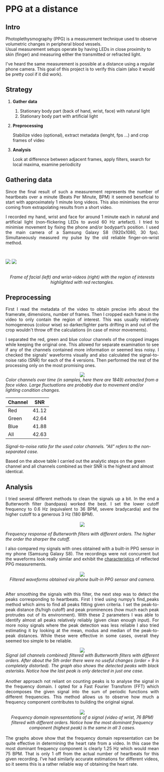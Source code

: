 # PPG at a distance

## Intro
Photoplethysmography (PPG) is a measurement technique used to observe volumetric changes in peripheral blood vessels.  
Usual measurement setups operate by having LEDs in close proximity to skin (finger) and measuring either the transmitted or refracted light.

I've heard the same measurement is possible at a distance using a regular phone camera. This goal of this project is to verify this claim (also it would be pretty cool if it did work).

## Strategy

1. **Gather data**
    1. Stationary body part (back of hand, wrist, face) with natural light
    2. Stationary body part with artificial light

2. **Preprocessing**

     Stabilize video (optional), extract metadata (lenght, fps ...) and crop frames of video 

4. **Analysis**

   Look at difference between adjacent frames, apply filters, search for local maxima, examine periodicity



## Gathering data

<div align="justify">
    Since the final result of such a measurement represents the number of heartbeats over a minute (Beats Per Minute, BPM) it seemed beneficial to start with approximately 1 minute long videos. This also minimises the error coming from extrapolating results from a short video. 


I recorded my hand, wrist and face for around 1 minute each in natural and artificial light (non-flickering LEDs to avoid 60 Hz artefact). I tried to minimise movement by fixing the phone and/or bodypart’s position. I used the main camera of a Samsung Galaxy S8 (1920x1080, 30 fps). Simultaneously measured my pulse by the old reliable finger-on-wrist method.
</div>
<br>

<p float="left">
  <img src="images/ppg/face_roi.png" />
  <img src="images/ppg/wrist_roi.png" /> 
</p>
<br>
<div align="center">
    <em>Frame of facial (left) and wrist-videos (right) with the region of interests highlighted with red rectangles. 
</em>
</div>

## Preprocessing

<div align="justify">
    First I read the metadata of the video to obtain precise info about the framerate, dimensions, number of frames.
Then I cropped each frame in the video to only contain the region of interest. This was usually relatively homogeneous (colour wise) so darker/lighter parts drifting in and out of the crop wouldn't throw off the calculations (in case of minor movements).

I separated the red, green and blue colour channels of the cropped images while keeping the original one. This allowed for separate examination to see if any of the channels contained more information or seemed less noisy. I checked the signals’ waveforms visually and also calculated the signal-to-noise ratio (SNR) for each of the 4 versions. Then performed the rest of the processing only on the most promising ones. 
</div>

<center>
    <img  src="images/ppg/face_long_raw_chs.png">
</center>
<em>Color channels over time (in samples, here there are 1849) extracted from a face video. Large fluctuations are probably due to movement and/or lighting condition changes.</em>


| Channel     |      SNR    |
| ----------- | ----------- |
| Red         |    41.12    |
| Green       |    42.64    |
| Blue        |    41.88    |
| All         |    42.63    |

<em> Signal-to-noise ratio for the used color channels. "All" refers to the non-separated case.</em>

Based on the above table I carried out the analytic steps on the green channel and all channels combined as their SNR is the highest and  almost identical.


## Analysis

<div align="justify">
I tried several different methods to clean the signals up a bit. In the end a Butterworth filter (bandpass) worked the best. I set the lower cutoff frequency to 0.6 Hz (equivalent to 36 BPM, severe bradycardia) and the higher cutoff to a generous 3 Hz (180 BPM). 
</div>
<br>
<center>
    <img src="images/ppg/butter_fr_vs_gain.png" >
</center>

<em> Frequency response of Butterworth filters with different orders. The higher the order tha sharper the cutoff. </em>

<div align="justify">
I also compared my signals with ones obtained with a built-in PPG sensor in my phone (Samsung Galaxy S8). The recordings were not concurrent but the waveforms look really similar and exhibit the <a href="https://www.researchgate.net/publication/335023100_Non-invasive_evaluation_of_coronary_heart_disease_in_patients_with_chronic_kidney_disease_using_photoplethysmography">characteristics</a> of reflected PPG measurements. 
</div>
<br>


<center>
  <img src="images/ppg/pusle_waveform_samsung_app.png" > 
</center>

<div align="center">
<em>Filtered waveforms obtained via phone built-in PPG sensor and camera.</em>
</div>
<br>

<div align="justify">
    
After smoothing the signals with this filter, the next step was to detect the peaks corresponding to heartbeats.
First I tried using numpy’s find_peaks method which aims to find all peaks fitting given criteria. I set the peak-to-peak distance (fs/high cutoff) and peak prominences (how much each peak protrudes out of its environment). With these 2 parameters I was able to identify almost all peaks relatively reliably (given clean enough input). For more noisy signals where the peak detection was less reliable I also tried estimating it by looking at the mean, modus and median of the peak-to-peak distances. While these were effective in some cases, overall they seemed too simple to be reliable. 


</div>

<center>
    <img src="images/ppg/face_long_smooth_signals.png" >
</center>


<div align="justify">
<em> Signal (all channels combined) filtered with Butterworth filters with different orders. After about the 5th order there were no useful changes (order = 9 is completely distorted). The graph also shows the detected peaks with black asterisks. Notice how the last peak is only detected in just one case.</em>
</div>
<br>

<div align="justify">
Another approach not reliant on counting peaks is to analyse the signal in the frequency domain. I opted for a Fast Fourier Transform (FFT) which decomposes the given signal into the sum of periodic functions with different frequencies. This method allows us to observe how much a frequency component contributes to building the original signal.  
</div>
<br>

<center>
    <img src="images/ppg/al_wrist_76_fft.png" >
</center>
<div align="center">
<em>Frequency domain representations of a signal (video of wrist, 76 BPM) filtered with different orders. Notice how the most dominant frequency component (highest peak) is the same in all 3 cases.</em>
</div>
<br>

<div align="justify">
The graphs above show that the frequency domain representation can be quite effective in determining the heart rate from a video. In this case the most dominant frequency component is clearly 1.25 Hz which would mean 75 BPM. That is only 1 off from the actual number of heartbeats for this given recording. I’ve had similarly accurate estimations for different videos, so it seems this is a rather reliable way of obtaining the heart rate.
</div>

